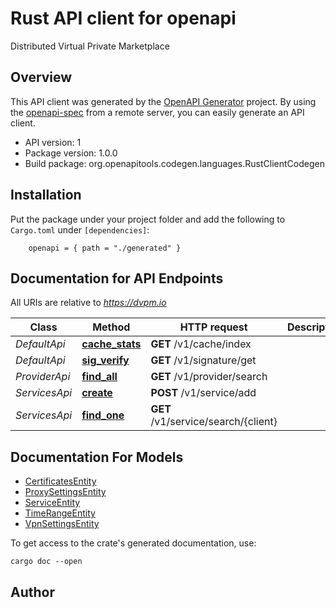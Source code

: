 # Rust API client for openapi

Distributed Virtual Private Marketplace

## Overview

This API client was generated by the [OpenAPI Generator](https://openapi-generator.tech) project.  By using the [openapi-spec](https://openapis.org) from a remote server, you can easily generate an API client.

- API version: 1
- Package version: 1.0.0
- Build package: org.openapitools.codegen.languages.RustClientCodegen

## Installation

Put the package under your project folder and add the following to `Cargo.toml` under `[dependencies]`:

```
    openapi = { path = "./generated" }
```

## Documentation for API Endpoints

All URIs are relative to *https://dvpm.io*

Class | Method | HTTP request | Description
------------ | ------------- | ------------- | -------------
*DefaultApi* | [**cache_stats**](docs/DefaultApi.md#cache_stats) | **GET** /v1/cache/index | 
*DefaultApi* | [**sig_verify**](docs/DefaultApi.md#sig_verify) | **GET** /v1/signature/get | 
*ProviderApi* | [**find_all**](docs/ProviderApi.md#find_all) | **GET** /v1/provider/search | 
*ServicesApi* | [**create**](docs/ServicesApi.md#create) | **POST** /v1/service/add | 
*ServicesApi* | [**find_one**](docs/ServicesApi.md#find_one) | **GET** /v1/service/search/{client} | 


## Documentation For Models

 - [CertificatesEntity](docs/CertificatesEntity.md)
 - [ProxySettingsEntity](docs/ProxySettingsEntity.md)
 - [ServiceEntity](docs/ServiceEntity.md)
 - [TimeRangeEntity](docs/TimeRangeEntity.md)
 - [VpnSettingsEntity](docs/VpnSettingsEntity.md)


To get access to the crate's generated documentation, use:

```
cargo doc --open
```

## Author



